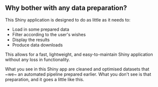 
## Why bother with any data preparation?

This Shiny application is designed to do as little as it needs to:

- Load in some prepared data
- Filter according to the user's wishes
- Display the results
- Produce data downloads

This allows for a fast, lightweight, and easy-to-maintain Shiny application without any loss in functionality.

What you see in this Shiny app are cleaned and optimised datasets that ~we~ an automated pipeline prepared earlier.
What you don't see is that preparation, and it goes a little like this.

